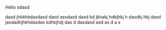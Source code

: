 Hello
sdasd

dasd
jhkkhkdasdasd
dasd
assdasd
dasd kd jkhakj hdkjhkj h
dasdkj hkj
dasd jasdadhjhkhdasdas
kdhkjhdj
das
d
dasdasd
asd
as
d
a
s
